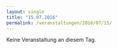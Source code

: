 ```yaml
---
layout: single
title: "15.07.2016"
permalink: /veranstaltungen/2016/07/15/
---
```


Keine Veranstaltung an diesem Tag.
